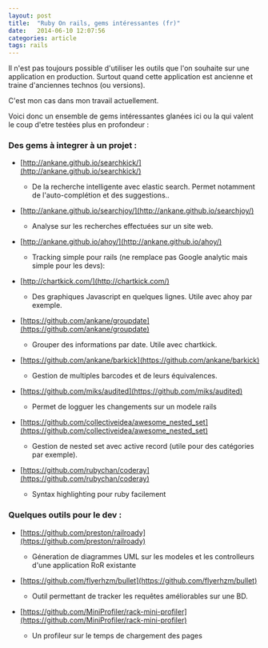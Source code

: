```yaml
---
layout: post
title:  "Ruby On rails, gems intéressantes (fr)"
date:   2014-06-10 12:07:56
categories: article
tags: rails
---
```


Il n'est pas toujours possible d'utiliser les outils que l'on souhaite sur une application en production. Surtout quand cette application est ancienne et traine d'anciennes technos (ou versions).

C'est mon cas dans mon travail actuellement.

Voici donc un ensemble de gems intéressantes glanées ici ou la qui valent le coup d'etre testées plus en profondeur :

### Des gems à integrer à un projet :

  * [http://ankane.github.io/searchkick/](http://ankane.github.io/searchkick/)
    * De la recherche intelligente avec elastic search. Permet notamment de l'auto-complétion et des suggestions..

  * [http://ankane.github.io/searchjoy/](http://ankane.github.io/searchjoy/)
    * Analyse sur les recherches effectuées sur un site web.

  * [http://ankane.github.io/ahoy/](http://ankane.github.io/ahoy/)
    * Tracking simple pour rails (ne remplace pas Google analytic mais simple pour les devs):

  * [http://chartkick.com/](http://chartkick.com/)
    * Des graphiques Javascript en quelques lignes. Utile avec ahoy par exemple.

  * [https://github.com/ankane/groupdate](https://github.com/ankane/groupdate)
    * Grouper des informations par date. Utile avec chartkick.

  * [https://github.com/ankane/barkick](https://github.com/ankane/barkick)
    * Gestion de multiples barcodes et de leurs équivalences.

  * [https://github.com/miks/audited](https://github.com/miks/audited)
    * Permet de logguer les changements sur un modele rails

  * [https://github.com/collectiveidea/awesome_nested_set](https://github.com/collectiveidea/awesome_nested_set)
    * Gestion de nested set avec active record (utile pour des catégories par exemple).

  * [https://github.com/rubychan/coderay](https://github.com/rubychan/coderay)
    * Syntax highlighting pour ruby facilement


### Quelques outils pour le dev :

  * [https://github.com/preston/railroady](https://github.com/preston/railroady)
    * Géneration de diagrammes UML sur les modeles et les controlleurs d'une application RoR existante

  * [https://github.com/flyerhzm/bullet](https://github.com/flyerhzm/bullet)
    * Outil permettant de tracker les requêtes améliorables sur une BD.

  * [https://github.com/MiniProfiler/rack-mini-profiler](https://github.com/MiniProfiler/rack-mini-profiler)
    * Un profileur sur le temps de chargement des pages
